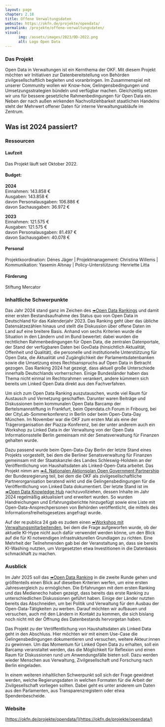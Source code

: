 ```yaml
---
layout: page
chapter: 2.18
title: Offene Verwaltungsdaten
website: https://okfn.de/projekte/opendata/
permalink: /projekte/offene-verwaltungsdaten/
visual:
      img: /assets/images/2023/OD-2022.png
      alt: Logo Open Data
---
```


### Das Projekt

Open Data in Verwaltungen ist ein Kernthema der OKF. Mit diesem Projekt möchten wir Initiativen zur Datenbereitstellung von Behörden zivilgesellschaftlich begleiten und voranbringen. Im Zusammenspiel mit unserer Community wollen wir Know-how, Gelingensbedingungen und Umsetzungsstrategien bündeln und verfügbar machen. Gleichzeitig setzen wir uns für bessere gesetzliche Rahmenbedingungen für Open Data ein. Neben der nach außen wirkenden Nachvollziehbarkeit staatlichen Handelns steht der Mehrwert offener Daten für interne Verwaltungsabläufe im Zentrum.

## Was ist 2024 passiert?

### Ressourcen

#### Laufzeit
Das Projekt läuft seit Oktober 2022. 

#### Budget: 

**2024**<br>
Einnahmen: 143.858 €<br>
Ausgaben: 143.858 €<br>
davon Personalausgaben: 106.886 €<br>
davon Sachausgaben: 36.972 €<br>

**2023**<br>
Einnahmen: 121.575 €<br>
Ausgaben: 121.575 €<br>
davon Personalausgaben: 81.497 €<br>
davon Sachausgaben: 40.078 €<br>

#### Personal
Projektkoordination: Dénes Jäger | Projektmanagement: Christina Willems | Kommunikation: Yasemin Altınay | Policy-Unterstützung: Henriette Litta

#### Förderung
Stiftung Mercator

### Inhaltliche Schwerpunkte

Das Jahr 2024 stand ganz im Zeichen des [➠Open Data Rankings](https://opendataranking.de) und damit einer ersten Bestandsaufnahme des Status quo von Open Data in Deutschland für das Kalenderjahr 2023. Das Ranking geht über das übliche Datensätzezählen hinaus und stellt die Diskussion über offene Daten im Land auf eine breitere Basis. Anhand von sechs Kriterien wurde die Situation in den Ländern und im Bund bewertet: dabei wurden die rechtlichen Rahmenbedingungen für Open Data, die zentralen Datenportale, der Stand der verfügbaren Daten bei GovData (hinsichtlich Aktualität, Offenheit und Qualität), die personelle und institutionelle Unterstützung für Open Data, die Aktualität und Zugänglichkeit der Parlamentsdatenbanken sowie die Umsetzung eines Rechtsanspruchs auf Open Data in Betracht gezogen. Das Ranking 2024 hat gezeigt, dass aktuell große Unterschiede innerhalb Deutschlands vorherrschen. Einige Bundesländer haben das Thema nicht einmal im Rechtsrahmen verankert, andere kümmern sich bereits um Linked Open Data direkt aus den Fachverfahren.

Um sich zum Open Data Ranking auszutauschen, wurde viel Raum für Austausch und Vernetzung geschaffen. Darunter waren Beiträge und Diskussionen beim kommunalen Open Data Barcamp der Bertelsmannstiftung in Frankfurt, beim Opendata.ch Forum in Fribourg, bei der CityLab-Sommerkonferenz in Berlin oder beim Open-Data-Day München. Im November war die OKF zum ersten Mal als eine der Trägerorganisation der Piazza-Konferenz, bei der unter anderem auch ein Workshop zu Linked Data in der Verwaltung von der Open Data Informationsstelle Berlin gemeinsam mit der Senatsverwaltung für Finanzen gehalten wurde.

Dazu passend wurde beim Open-Data-Day Berlin der letzte Stand eines Projekts vorgestellt, bei dem die Berliner Senatsverwaltung für Finanzen gemeinsam mit der Staatskanzlei des Landes Schleswig-Holstein an der Veröffentlichung von Haushaltsdaten als Linked-Open-Data arbeitet. Das Projekt nimm am [➠4. Nationalen Aktionsplan Open Government Partnership](https://www.open-government-deutschland.de/opengov-de/ogp/aktionsplaene-und-berichte/4-nap/berliner-haushaltsdaten-als-linked-open-data-verpflichtung-berlin--2225466?view=) der Bundesregierung teil, bei dem die OKF als zivilgesellschaftliche Partnerorganisation beratend wirkt und die Gelingensbedingungen für die Veröffentlichung von Linked Data dokumentiert. Der letzte Stand ist im [➠Open Data Knowledge Hub](https://opendata.okfn.de/) nachzuvollziehen, dessen Inhalte im Jahr 2024 regelmäßig aktualisiert und erweitert wurden. So wurden Handreichungen und Erfahrungsberichte hinzugefügt sowie eine Liste mit Open-Data-Ansprechpersonen von Behörden veröffentlicht, die mittels des Informationsfreiheitsgesetzes angefragt wurde.

Auf der re:publica 24 gab es zudem einen [➠Workshop mit Verwaltungsmitarbeitenden](https://re-publica.com/de/session/ai-washing-als-chance-mit-ki-bezug-zu-einer-besseren-infrastruktur-fuer-die-verwaltung), bei dem die Frage aufgeworfen wurde, ob der aktuelle KI-Hype nicht auch dafür verwendet werden könne, um den Blick auf die für KI notwendigen infrastrukturellen Grundlagen zu richten. Eine Mehrheit der Teilnehmenden gab bei der Veranstaltung an, dass sie bereits KI-Washing nutzten, um Vorgesetzten etwa Investitionen in die Datenbasis schmackhaft zu machen.

### Ausblick

Im Jahr 2025 soll das [➠Open Data Ranking](https://opendataranking.de) in die zweite Runde gehen und größtenteils einen Blick auf dieselben Kriterien werfen, um eine ersten Jahresvergleich zu ermöglichen. Die Erfahrungen mit dem ersten Ranking und das Medienecho haben gezeigt, dass bereits das erste Ranking zu unterschiedlichen Diskussionen geführt haben. Einige der Länder nutzten bereits das Abschneiden, um bei Politik und Verwaltung für den Ausbau der Open-Data-Tätigkeiten zu werben. Darauf möchten wir aufbauen und versuchen, auch mit den Ländern in Kontakt zu kommen, die sich bislang noch nicht mit der Öffnung des Datenbestands hervorgetan haben.

Das Projekt zu der Veröffentlichung von Haushaltsdaten als Linked Data geht in den Abschluss. Hier möchten wir mit einem Use-Case die Gelingensbedingungen dokumentieren und versuchen, weitere Akteur:innen zu gewinnen. Um das Momentum für Linked Open Data zu erhalten, soll ein Barcamp veranstaltet werden, das die Möglichkeit für Reflexion und einen Raum für Diskussionen rund um Anwendungsfälle bieten soll. Dazu werden wieder Menschen aus Verwaltung, Zivilgesellschaft und Forschung nach Berlin eingeladen.

In einem weiteren inhaltlichen Schwerpunkt soll sich der Frage gewidmet werden, welche Regierungsdaten in welchen Formaten für die Arbeit der Zivilgesellschaft vorliegen sollten. Dabei geht es unter anderem um Daten aus den Parlamenten, aus Transparenzregistern oder etwa Spendenbescheide.

### Website

[https://okfn.de/projekte/opendata/](https://okfn.de/projekte/opendata/)
